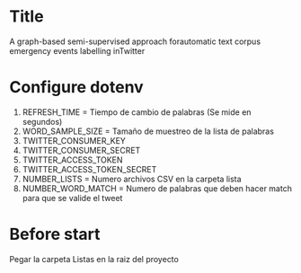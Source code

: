 # Title
A graph-based semi-supervised approach forautomatic text corpus emergency events labelling inTwitter

# Configure dotenv

1. REFRESH_TIME = Tiempo de cambio de palabras (Se mide en segundos)
1. WORD_SAMPLE_SIZE = Tamaño de muestreo de la lista de palabras
1. TWITTER_CONSUMER_KEY
1. TWITTER_CONSUMER_SECRET
1. TWITTER_ACCESS_TOKEN
1. TWITTER_ACCESS_TOKEN_SECRET
1. NUMBER_LISTS = Numero archivos CSV en la carpeta lista
1. NUMBER_WORD_MATCH = Numero de palabras que deben hacer match para que se valide el tweet

# Before start

Pegar la carpeta Listas en la raiz del proyecto
